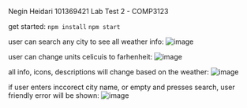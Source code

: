 Negin Heidari
101369421
Lab Test 2 - COMP3123

get started:
`npm install`
`npm start`


user can search any city to see all weather info:
![image](https://github.com/neginheidarii/101369421_comp3123_labtest2/assets/113136968/ffade6e5-3a0f-4d9f-850c-6245da2a6332)

   user can change units celicuis to farhenheit:
   ![image](https://github.com/neginheidarii/101369421_comp3123_labtest2/assets/113136968/1150cc21-c62e-424f-b0a6-d6be726b8e1d)

all info, icons, descriptions will change based on the weather: 
![image](https://github.com/neginheidarii/101369421_comp3123_labtest2/assets/113136968/b633a941-9cd9-48b0-a4d7-c202b865f265)


if user enters inccorect city name, or empty and presses search, user friendly error will be shown:
![image](https://github.com/neginheidarii/101369421_comp3123_labtest2/assets/113136968/58d36889-4931-487c-8b7f-461a3fff01a1)

